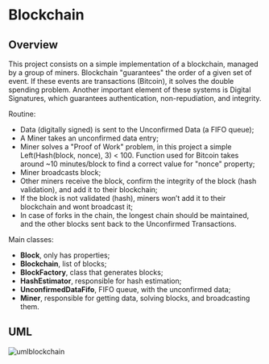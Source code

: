 # Blockchain

## Overview
This project consists on a simple implementation of a blockchain, managed by a group of miners. Blockchain "guarantees" the order of a given set of event. If these events are transactions (Bitcoin), it solves the double spending problem. Another important element of these systems is Digital Signatures, which guarantees authentication, non-repudiation, and integrity.

Routine:
* Data (digitally signed) is sent to the Unconfirmed Data (a FIFO queue);
* A Miner takes an unconfirmed data entry;
* Miner solves a "Proof of Work" problem, in this project a simple Left(Hash(block, nonce), 3) < 100. Function used for Bitcoin takes around ~10 minutes/block to find a correct value for "nonce" property;
* Miner broadcasts block;
* Other miners receive the block, confirm the integrity of the block (hash validation), and add it to their blockchain;
* If the block is not validated (hash), miners won’t add it to their blockchain and wont broadcast it;
* In case of forks in the chain, the longest chain should be maintained, and the other blocks sent back to the Unconfirmed Transactions.

Main classes:
* __Block__, only has properties;
* __Blockchain__, list of blocks;
* __BlockFactory__, class that generates blocks;
* __HashEstimator__, responsible for hash estimation;
* __UnconfirmedDataFifo__, FIFO queue, with the unconfirmed data;
* __Miner__, responsible for getting data, solving blocks, and broadcasting them. 

## UML
![umlblockchain](https://user-images.githubusercontent.com/28269891/28247206-b7b1087c-6a23-11e7-8353-361c35b6d67d.png)
